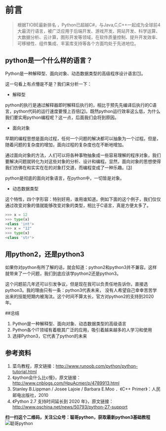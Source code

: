 # 前言

> 根据TIOBE最新排名 ，Python已超越C#，与Java,C,C++一起成为全球前4大最流行语言，被广泛应用于后端开发、游戏开发、网站开发、科学运算、大数据分析、云计算，图形开发等领域，在软件质量控制、提升开发效率、可移植性、组件集成、丰富库支持等各个方面均处于先进地位。

## python是一个什么样的语言？

Python是一种解释型、面向对象、动态数据类型的高级程序设计语言[[1]](参考资料)。

这一句看上有点懵是不是？我们来分析一下：

* 解释型

python的执行是通过解释器即时解释后执行的，相比于预先先编译后执行的C语言，python代码的运行速度要慢上百倍[[2]](参考资料)。既然python运行效率这么低，为什么我们要实用python编程呢？这一点，后面我们会将到原因。

* 面向对象

早期的编程思想是面向过程，任何一个问题的解决都可以抽象为一个过程。但是，随着问题的复杂度的增加，面向过程的复杂度也在不断地增加。

通过面向对象的方法，人们可以将各种事物抽象成一些容易理解的程序对象，我们要解决问题就转化为对这些对象的分析、设计和编程。显然，面向对象的思想使得我们仿佛在和实实在在的对象打交道，而编程变成了一种乐趣。[[3]](参考资料)

python是彻底的面向对象语言，在python中，一切皆是对象。

* 动态数据类型

这个特性，四个字形容：特别好用，谁用谁知道。例如下面的这个例子，我们仅仅通过改变对象的值就能够改变对象的类型，相比于C语言，真是方便太多了。

```python
>>> x = 12
>>> type(x)
<class 'int'>
>>> x = "12"
>>> type(x)
<class 'str'>
```

## 用python2，还是python3

如果你对python有所了解的话，就会知道：python2和python3并不兼容。这样就带来了一个问题，我们到底应该学python2还是python3。

这个问题前几年还可以引发争议，但是现在我可以负责任地告诉你，直接选python3。我的理由只有一条：python3代表未来， 没有人希望自己幸幸苦苦学出来的技能短期内被淘汰。这个时间不算太长，官方对python2的支持到2020年。

##总结
1. Python是一种解释型、面向对象、动态数据类型的高级语言
2. Python各个IT领域有着极其广泛的应用，吸引着越来越多的人学习和使用
3. 选择Python3，它代表了python的未来

## 参考资料

1. 菜鸟教程，原文链接：http://www.runoob.com/python/python-tutorial.html
2. 《python会什么比c慢》，原文链接：http://www.cnblogs.com/HpuAcmer/p/4789913.html
3. Stanley B.Lippman / Josee Lajoie / Barbara E.Moo ．《C++ Primer》：人民邮电出版社，2010
4. 《Python 2.7 支持时间延长到 2020 年》，原文链接：http://www.oschina.net/news/50793/python-27-support

**扫一扫这个二维码，关注公众号：聪哥python，获取最新python3基础教程**
![聪哥python](http://opa63tcx6.bkt.clouddn.com/qrcode%E8%81%AA%E5%93%A5python.jpg)